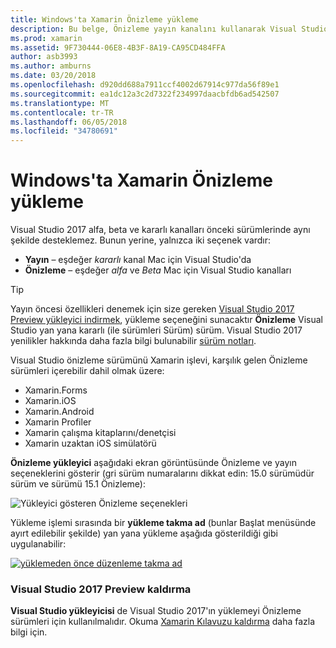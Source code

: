 ```yaml
---
title: Windows'ta Xamarin Önizleme yükleme
description: Bu belge, Önizleme yayın kanalını kullanarak Visual Studio 2017 üzerinde Xamarin önizleme sürümünü yüklemeye açıklar.
ms.prod: xamarin
ms.assetid: 9F730444-06E8-4B3F-8A19-CA95CD484FFA
author: asb3993
ms.author: amburns
ms.date: 03/20/2018
ms.openlocfilehash: d920dd688a7911ccf4002d67914c977da56f89e1
ms.sourcegitcommit: ea1dc12a3c2d7322f234997daacbfdb6ad542507
ms.translationtype: MT
ms.contentlocale: tr-TR
ms.lasthandoff: 06/05/2018
ms.locfileid: "34780691"
---
```

# <a name="installing-xamarin-preview-on-windows"></a>Windows'ta Xamarin Önizleme yükleme

Visual Studio 2017 alfa, beta ve kararlı kanalları önceki sürümlerinde aynı şekilde desteklemez. Bunun yerine, yalnızca iki seçenek vardır:

- **Yayın** – eşdeğer _kararlı_ kanal Mac için Visual Studio'da
- **Önizleme** – eşdeğer _alfa_ ve _Beta_ Mac için Visual Studio kanalları

> [!TIP] 
> Yayın öncesi özellikleri denemek için size gereken [Visual Studio 2017 Preview yükleyici indirmek](https://www.visualstudio.com/vs/preview/), yükleme seçeneğini sunacaktır **Önizleme** Visual Studio yan yana kararlı (ile sürümleri Sürüm) sürüm. Visual Studio 2017 yenilikler hakkında daha fazla bilgi bulunabilir [sürüm notları](/visualstudio/releasenotes/vs2017-preview-relnotes).

Visual Studio önizleme sürümünü Xamarin işlevi, karşılık gelen Önizleme sürümleri içerebilir dahil olmak üzere:

- Xamarin.Forms
- Xamarin.iOS
- Xamarin.Android
- Xamarin Profiler
- Xamarin çalışma kitaplarını/denetçisi
- Xamarin uzaktan iOS simülatörü

**Önizleme yükleyici** aşağıdaki ekran görüntüsünde Önizleme ve yayın seçeneklerini gösterir (gri sürüm numaralarını dikkat edin: 15.0 sürümüdür sürüm ve sürümü 15.1 Önizleme):

![Yükleyici gösteren Önizleme seçenekleri](windows-images/vs2017-installer.jpg)

Yükleme işlemi sırasında bir **yükleme takma ad** (bunlar Başlat menüsünde ayırt edilebilir şekilde) yan yana yükleme aşağıda gösterildiği gibi uygulanabilir:

[![yüklemeden önce düzenleme takma ad](windows-images/vs2017-nickname-sml.png "yüklemeden önce düzenleme takma adı")](windows-images/vs2017-nickname.png#lightbox)

### <a name="uninstalling-visual-studio-2017-preview"></a>Visual Studio 2017 Preview kaldırma

**Visual Studio yükleyicisi** de Visual Studio 2017'ın yüklemeyi Önizleme sürümleri için kullanılmalıdır. Okuma [Xamarin Kılavuzu kaldırma](uninstalling-xamarin.md#uninstallvs2017) daha fazla bilgi için.
